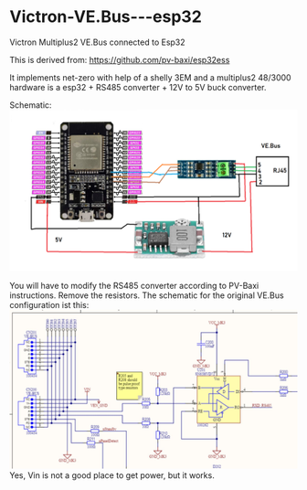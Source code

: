 # Victron-VE.Bus---esp32
Victron Multiplus2 VE.Bus connected to Esp32

This is derived from:
https://github.com/pv-baxi/esp32ess

It implements net-zero with help of a shelly 3EM and a multiplus2 48/3000
hardware is a esp32 + RS485 converter + 12V to 5V buck converter.

Schematic:
![ESP32_VEBUS.png](ESP32_VEBUS.png "schematic")

You will have to modify the RS485 converter according to PV-Baxi instructions. Remove the resistors. 
The schematic for the original VE.Bus configuration ist this:
![schematic.jpg](schematic.jpg "schematic")
Yes, Vin is not a good place to get power, but it works.
